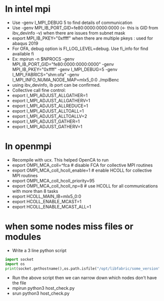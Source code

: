 # In intel mpi
- Use -genv I_MPI_DEBUG 5 to find details of communication
- Use -genv MPI_IB_PORT_GID=fe80:0000:0000:0000 (<- this is GID from ibv_devinfo  -v) when there are issues from subnet mask
- export MPI_IB_PKEY="0xffff" when there are multiple pkeys : used for abaqus 2019
- For OFA, debug option is FI_LOG_LEVEL=debug. Use fi_info for find available fi
- Ex: mpirun -n $NPROCS -genv MPI_IB_PORT_GID="fe80:0000:0000:0000"  -genv MPI_IB_PKEY="0xffff" -genv I_MPI_DEBUG=5 -genv I_MPI_FABRICS="shm:ofa" -genv I_MPI_INFO_NUMA_NODE_MAP=mlx5_0:0 ./mpiBenc
- using ibv_devinfo, ib port can be confirmed.
- Collective call fine control:
- export I_MPI_ADJUST_ALLGATHER=1
- export I_MPI_ADJUST_ALLGATHERV=1
- export I_MPI_ADJUST_ALLREDUCE=1
- export I_MPI_ADJUST_ALLTOALL=1
- export I_MPI_ADJUST_ALLTOALLV=2
- export I_MPI_ADJUST_GATHER=1
- export I_MPI_ADJUST_GATHERV=1

# In openmpi
- Recompile with ucx. This helped OpenCA to run
- export OMPI_MCA_coll=^fca              # disable FCA for collective MPI routines
- export OMPI_MCA_coll_hcoll_enable=1    # enable HCOLL for collective MPI routines
- export OMPI_MCA_coll_hcoll_priority=95
- export OMPI_MCA_coll_hcoll_np=8        # use HCOLL for all communications with more than 8 tasks
- export HCOLL_MAIN_IB=mlx5_0:0
- export HCOLL_ENABLE_MCAST=1
- export HCOLL_ENABLE_MCAST_ALL=1

# when some nodes miss files or modules
- Write a 3 line python script
```py
import socket
import os
print(socket.gethostname(),os.path.isfile("/opt/libfabric/some_version"))
```
- Run the above script then we can narrow down which nodes don't have the file
- mpirun python3 host_check.py
- srun python3 host_check.py
